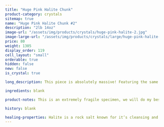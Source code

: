```yaml
---
title: "Huge Pink Halite Chunk"
product-category: crystals
sitemap: true
name: "Huge Pink Halite Chunk #2"
description: "2lb 14oz"
image-url: "/assets/img/products/crystals/huge-pink-halite-2.jpg"
image-large-url: "/assets/img/products/crystals/large/huge-pink-halite-2.jpg"
price: 80
weight: 1305
display_order: 119
cell_layout: "small"
orderable: true
hidden: false
new: false
is_crystal: true

long_description: This piece is absolutely massive! Featuring the same intricate hopper growth patterns as the others, Halite forms interesting cube crystals with amazing growth lines. Gentle light pink base which fades into white, icy cube-shaped crystals. A conversation starter for sure.

ingredients: blank

product-notes: This is an extremely fragile specimen, we will do my best to package it as safely as possible but please be aware some little pieces may break off in transit.

history: blank

healing-properties: Halite is a rock salt known for it’s cleansing and purifying properties, it aids in clarifying energy blocks and balancing energy fields. This makes it perfect for cleansing your other crystals! Similar to Selenite, you can rest your other crystals on it to remove unwanted/negative energies. In meditation, Pink Halite connects to the heart and solar plexus chakras allowing a self-loving awareness which aids in the release of emotional issues and attachments.
---
```

